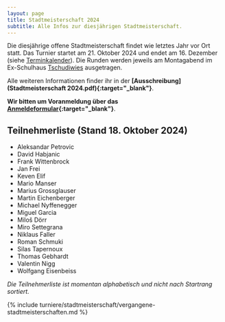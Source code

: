 ```yaml
---
layout: page
title: Stadtmeisterschaft 2024
subtitle: Alle Infos zur diesjährigen Stadtmeisterschaft.
---
```


Die diesjährige offene Stadtmeisterschaft findet wie letztes Jahr vor Ort statt. Das Turnier startet am 21. Oktober 2024
und endet am 16. Dezember (siehe [Terminkalender](/terminkalender)). Die Runden werden jeweils am Montagabend im
Ex-Schulhaus [Tschudiwies](/info) ausgetragen.

Alle weiteren Informationen finder ihr in der **[Ausschreibung](Stadtmeisterschaft 2024.pdf){:target="\_blank"}**.

**Wir bitten um Voranmeldung über das [Anmeldeformular](https://forms.gle/w8ai1EabNHSuSdBN9){:target="\_blank"}**.

## Teilnehmerliste (Stand 18. Oktober 2024)

- Aleksandar Petrovic
- David Habjanic
- Frank Wittenbrock
- Jan Frei
- Keven Elif
- Mario Manser
- Marius Grossglauser
- Martin Eichenberger
- Michael Nyffenegger
- Miguel Garcia
- Miloš Dörr
- Miro Settegrana
- Niklaus Faller
- Roman Schmuki
- Silas Tapernoux
- Thomas Gebhardt
- Valentin Nigg
- Wolfgang Eisenbeiss

_Die Teilnehmerliste ist momentan alphabetisch und nicht nach Startrang sortiert._

{% include turniere/stadtmeisterschaft/vergangene-stadtmeisterschaften.md %}

